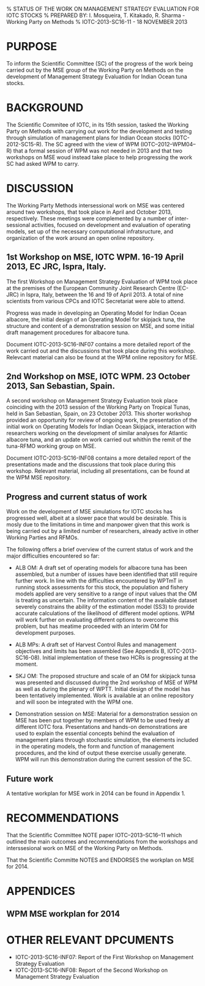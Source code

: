 % STATUS OF THE WORK ON MANAGEMENT STRATEGY EVALUATION FOR IOTC STOCKS
% PREPARED BY: I. Mosqueira, T. Kitakado, R. Sharma - Working Party on Methods
% IOTC-2013-SC16-11 - 18 NOVEMBER 2013

# PURPOSE

To inform the Scientific Committee (SC) of the progress of the work being carried out by the MSE group of the Working Party on Methods on the development of Management Strategy Evaluation for Indian Ocean tuna stocks.

# BACKGROUND

The Scientific Commitee of IOTC, in its 15th session, tasked the Working Party on Methods with carrying out work for the development and testing through simulation of management plans for Indian Ocean stocks (IOTC-2012-SC15-R). The SC agreed with the view of WPM (IOTC–2012–WPM04–R) that a formal session of WPM was not needed in 2013 and that two workshops on MSE woud instead take place to help progressing the work SC had asked WPM to carry.

# DISCUSSION

The Working Party Methods intersessional work on MSE was centered around two workshops, that took place in April and October 2013, respectively. These meetings were complemented by a number of inter-sessional activities, focused on development and evaluation of operating models, set up of the necessary computational infratsructure, and organization of the work around an open online repository.

## 1st Workshop on MSE, IOTC WPM. 16-19 April 2013, EC JRC, Ispra, Italy.

The first Workshop on Management Strategy Evaluation of WPM took place at the premises of the European Community Joint Research Centre (EC-JRC) in Ispra, Italy, between the 16 and 19 of April 2013. A total of nine scientists from various CPCs and IOTC Secretariat were able to attend.

Progress was made in developing an Operating Model for Indian Ocean albacore, the initial design of an Operating Model for skipjack tuna, the structure and content of a demonstration session on MSE, and some initial draft management procedures for albacore tuna.

Document IOTC-2013-SC16-INF07 contains a more detailed report of the work carried out and the discussions that took place during this workshop. Relevcant material can also be found at the WPM online repository for MSE.

## 2nd Workshop on MSE, IOTC WPM. 23 October 2013, San Sebastian, Spain.

A second workshop on Management Strategy Evaluation took place coinciding with the 2013 session of the Working Party on Tropical Tunas, held in San Sebastian, Spain, on 23 October 2013. This shorter workshop provided an opportunity for review of ongoing work, the presentation of the initial work on Operating Models for Indian Ocean Skipjack, interaction with researchers working on the development of similar analyses for Atlantic albacore tuna, and an update on work carried out whithin the remit of the tuna-RFMO working group on MSE.

Document IOTC-2013-SC16-INF08 contains a more detailed report of the presentations made and the discussions that took place during this workshop. Relevant material, including all presentations, can be found at the WPM MSE repository.

## Progress and current status of work

Work on the development of MSE simulations for IOTC stocks has progressed well, albeit at a slower pace that would be desirable. This is mosly due to the limitations in time and manpower given that this work is being carried out by a limited number of researchers, already active in other Working Parties and RFMOs.

The following offers a brief overview of the current status of work and the major difficulties encountered so far:

- ALB OM: A draft set of operating models for albacore tuna has been assembled, but a number of issues have been identified that still require further work. In line with the difficulties encountered by WPTmT in running stock assessments for this stock, the population and fishery models applied are very sensitive to a range of input values that the OM is treating as uncertain. The information content of the available dataset severely constrains the ability of the estimation model (SS3) to provide accurate calculations of the likelihood of different model options. WPM will work further on evaluating different options to overcome this problem, but has meatime proceeded with an interim OM for development purposes.

- ALB MPs: A draft set of Harvest Control Rules and management objectives and limits has been assembled (See Appendix B, IOTC-2013-SC16-08). Initial implementation of these two HCRs is progressing at the moment.

- SKJ OM: The proposed structure and scale of an OM for skipjack tunsa was presented and discussed during the 2nd workshop of MSE of WPM as well as during the plenary of WPTT. Initial design of the model has been tentatively implemented. Work is available at an online repository and will soon be integrated with the WPM one.

- Demonstration session on MSE: Material for a demonstration session on MSE has been put together by members of WPM to be used freely at different IOTC fora. Presentations and hands-on demonstrations are used to explain the essential concepts behind the evaluation of management plans through stochastic simulation, the elements included in the operating models, the form and function of management procedures, and the kind of output these exercise usually generate. WPM will run this demonstration during the current session of the SC.

## Future work

A tentative workplan for MSE work in 2014 can be found in Appendix 1.

# RECOMMENDATIONS

That the Scientific Committee NOTE paper IOTC–2013–SC16–11 which outlined the main outcomes and recommendations from the workshops and interssesional work on MSE of the Working Party on Methods.

That the Scientific Committe NOTES and ENDORSES the workplan on MSE for 2014.

# APPENDICES

## WPM MSE workplan for 2014

# OTHER RELEVANT DPCUMENTS

- IOTC-2013-SC16-INF07: Report of the First Workshop on Management Strategy Evaluation 
- IOTC-2013-SC16-INF08: Report of the Second Workshop on Management Strategy Evaluation 
